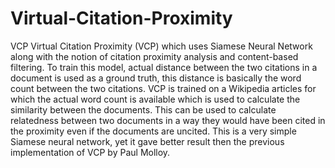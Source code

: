 # Virtual-Citation-Proximity
VCP
Virtual Citation Proximity (VCP) which uses Siamese Neural Network along with the notion of citation proximity analysis and content-based filtering. To train this model, actual distance between the two citations in a document is used as a ground truth, this distance is basically the word count between the two citations. VCP is trained on a Wikipedia articles for which the actual word count is available which is used to calculate the similarity between the documents. This can be used to calculate relatedness between two documents in a way they would have been cited in the proximity even if the documents are uncited. This is a very simple Siamese neural network, yet it gave better result then the previous implementation of VCP by Paul Molloy.
